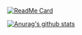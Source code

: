 [![ReadMe Card](https://github-readme-stats.vercel.app/api/pin/?username=joyykim&repo=github-readme-stats)](https://github.com/anuraghazra/github-readme-stats)

[![Anurag's github stats](https://github-readme-stats.vercel.app/api?username=joyykim&theme=highcontrast)](https://github.com/anuraghazra/github-readme-stats)
